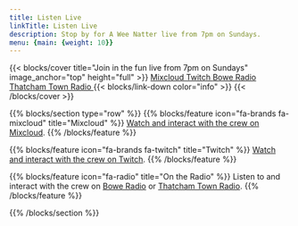 ```yaml
---
title: Listen Live
linkTitle: Listen Live
description: Stop by for A Wee Natter live from 7pm on Sundays.
menu: {main: {weight: 10}}
---
```


{{< blocks/cover title="Join in the fun live from 7pm on Sundays" image_anchor="top" height="full" >}}
<a class="btn btn-lg btn-primary me-3 mb-4" href="https://www.mixcloud.com/live/AWeeNatter/">
  Mixcloud <i class="fa-brands fa-mixcloud ms-2"></i>
</a>
<a class="btn btn-lg btn-primary me-3 mb-4" href="https://www.twitch.tv/aweenatter">
  Twitch <i class="fa-brands fa-twitch ms-2 "></i>
</a>
<a class="btn btn-lg btn-primary me-3 mb-4" href="https://boweradio.co.uk/listen/">
  Bowe Radio <i class="fas fa-radio ms-2"></i>
</a>
<a class="btn btn-lg btn-primary me-3 mb-4" href="https://thatchamtownradio.uk/">
  Thatcham Town Radio <i class="fas fa-radio ms-2"></i>
</a>
{{< blocks/link-down color="info" >}}
{{< /blocks/cover >}}

{{% blocks/section type="row" %}}
{{% blocks/feature icon="fa-brands fa-mixcloud" title="Mixcloud" %}}
[Watch and interact with the crew on Mixcloud](https://www.mixcloud.com/live/AWeeNatter/).
{{% /blocks/feature %}}

{{% blocks/feature icon="fa-brands fa-twitch" title="Twitch" %}}
[Watch and interact with the crew on Twitch](https://www.twitch.tv/aweenatter).
{{% /blocks/feature %}}

{{% blocks/feature icon="fa-radio" title="On the Radio" %}}
Listen to and interact with the crew on [Bowe Radio](https://boweradio.co.uk/listen/) or [Thatcham Town Radio](https://thatchamtownradio.uk/).
{{% /blocks/feature %}}

{{% /blocks/section %}}
